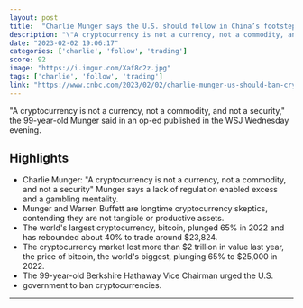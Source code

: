 ```yaml
---
layout: post
title:  "Charlie Munger says the U.S. should follow in China’s footsteps and ban cryptocurrencies"
description: "\"A cryptocurrency is not a currency, not a commodity, and not a security,\" the 99-year-old Munger said in an op-ed published in the WSJ Wednesday evening."
date: "2023-02-02 19:06:17"
categories: ['charlie', 'follow', 'trading']
score: 92
image: "https://i.imgur.com/Xaf8c2z.jpg"
tags: ['charlie', 'follow', 'trading']
link: "https://www.cnbc.com/2023/02/02/charlie-munger-us-should-ban-cryptocurrencies.html"
---
```


\"A cryptocurrency is not a currency, not a commodity, and not a security,\" the 99-year-old Munger said in an op-ed published in the WSJ Wednesday evening.

## Highlights

- Charlie Munger: "A cryptocurrency is not a currency, not a commodity, and not a security" Munger says a lack of regulation enabled excess and a gambling mentality.
- Munger and Warren Buffett are longtime cryptocurrency skeptics, contending they are not tangible or productive assets.
- The world's largest cryptocurrency, bitcoin, plunged 65% in 2022 and has rebounded about 40% to trade around $23,824.
- The cryptocurrency market lost more than $2 trillion in value last year, the price of bitcoin, the world's biggest, plunging 65% to $25,000 in 2022.
- The 99-year-old Berkshire Hathaway Vice Chairman urged the U.S.
- government to ban cryptocurrencies.

---
